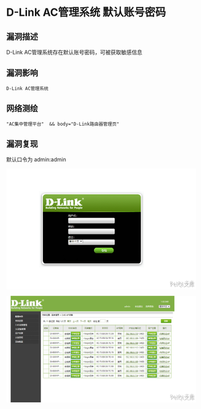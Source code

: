 # 

# D-Link AC管理系统 默认账号密码

## 漏洞描述

D-Link AC管理系统存在默认账号密码，可被获取敏感信息

## 漏洞影响

```
D-Link AC管理系统
```

## 网络测绘

```
"AC集中管理平台"  && body="D-Link路由器管理页"
```

## 漏洞复现

默认口令为 admin:admin

![](./images/202202162228466.png)

![](./images/202202162228570.png)





